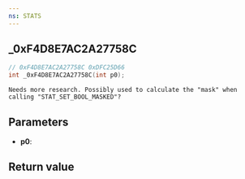 ```yaml
---
ns: STATS
---
```

## _0xF4D8E7AC2A27758C

```c
// 0xF4D8E7AC2A27758C 0xDFC25D66
int _0xF4D8E7AC2A27758C(int p0);
```

```
Needs more research. Possibly used to calculate the "mask" when calling "STAT_SET_BOOL_MASKED"?  
```

## Parameters
* **p0**: 

## Return value
